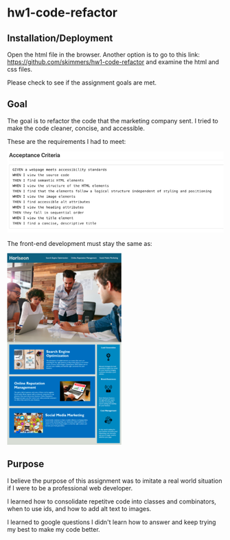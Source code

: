 # hw1-code-refactor

## Installation/Deployment

Open the html file in the browser. Another option is to go to this link: <https://github.com/skimmers/hw1-code-refactor> and examine the html and css files.

Please check to see if the assignment goals are met.

## Goal

The goal is to refactor the code that the marketing company sent. I tried to make the code cleaner, concise, and accessible.

These are the requirements I had to meet: 
 
![AcceptanceCriteria](./assets/images/acceptance-criteria.png)

The front-end development must stay the same as:

![MockUp](./assets/images/mockup-img.png)

## Purpose

I believe the purpose of this assignment was to imitate a real world situation if I were to be a professional web developer. 

I learned how to consolidate repetitve code into classes and combinators, when to use ids, and how to add alt text to images.

I learned to google questions I didn't learn how to answer and keep trying my best to make my code better. 